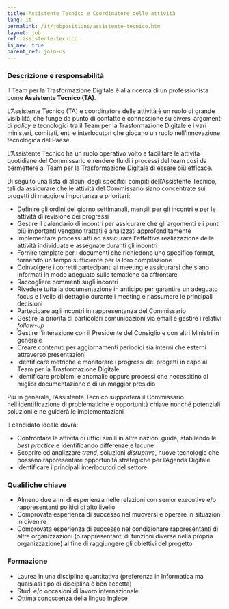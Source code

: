 ```yaml
---
title: Assistente Tecnico e Coordinatore delle attività
lang: it
permalink: /it/jobpositions/assistente-tecnico.htm
layout: job
ref: assistente-tecnico
is_new: true
parent_ref: join-us
---
```


### Descrizione e responsabilità
Il Team per la Trasformazione Digitale è alla ricerca di un professionista come **Assistente Tecnico (TA)**.

L’Assistente Tecnico (TA) e coordinatore delle attività è un ruolo di grande visibilità, che funge da punto di contatto e connessione su diversi argomenti di *policy* e tecnologici tra il Team per la Trasformazione Digitale e i vari ministeri, comitati, enti e interlocutori che giocano un ruolo nell’innovazione tecnologica del Paese.

L’Assistente Tecnico ha un ruolo operativo volto a facilitare le attività quotidiane del Commissario e  rendere fluidi i processi del team così da permettere al Team per la Trasformazione Digitale di essere più efficace.

Di seguito una lista di alcuni degli specifici compiti dell’Assistente Tecnico, tali da assicurare che le attività del Commissario siano concentrate sui progetti di maggiore importanza e prioritari:

- Definire gli ordini del giorno settimanali, mensili per gli incontri e per le attività di revisione dei progressi
- Gestire il calendario di incontri per assicurare che gli argomenti e i punti più importanti vengano trattati e analizzati approfonditamente 
- Implementare processi atti ad assicurare l'effettiva realizzazione delle attività individuate e assegnate duranti gli incontri
- Fornire template per i documenti che richiedono uno specifico format, fornendo  un tempo sufficiente per la loro compilazione
- Coinvolgere i corretti partecipanti ai meeting e assicurarsi che siano informati in modo adeguato sulle tematiche da affrontare
- Raccogliere commenti sugli incontri
- Rivedere tutta la documentazione in anticipo per garantire un adeguato focus e livello di dettaglio durante i meeting e riassumere le principali decisioni
- Partecipare agli incontri in rappresentanza del Commissario
- Gestire la priorità di particolari comunicazioni via email e gestire i relativi *follow-up*
- Gestire l’interazione con il Presidente del Consiglio e con altri Ministri in generale
- Creare contenuti per aggiornamenti periodici sia interni che esterni attraverso presentazioni
- Identificare metriche e monitorare i progressi dei progetti in capo al Team per la Trasformazione Digitale
- Identificare problemi e anomalie oppure processi che necessitino di miglior documentazione o di un maggior presidio


Più in generale, l’Assistente Tecnico supporterà il Commissario nell’identificazione di problematiche e opportunità chiave nonché potenziali soluzioni e ne guiderà le implementazioni

Il candidato ideale dovrà:
- Confrontare le attività di uffici simili in altre nazioni guida, stabilendo le *best practice* e identificando differenze e lacune
- Scoprire ed analizzare *trend*, soluzioni *disruptive*, nuove tecnologie che possano rappresentare opportunità strategiche per l’Agenda Digitale
- Identificare i principali interlocutori del settore

### Qualifiche chiave
- Almeno due anni di esperienza nelle relazioni con senior executive e/o rappresentanti politici di alto livello
- Comprovata esperienza di successo nel muoversi e operare in situazioni in divenire
- Comprovata esperienza di successo nel condizionare rappresentanti di altre organizzazioni (o rappresentanti di funzioni diverse nella propria organizzazione) al fine di raggiungere gli obiettivi del progetto

### Formazione
- Laurea in una disciplina quantitativa (preferenza in Informatica ma qualsiasi tipo di disciplina è ben accetta)
- Studi e/o occasioni di lavoro internazionale
- Ottima conoscenza della lingua inglese

